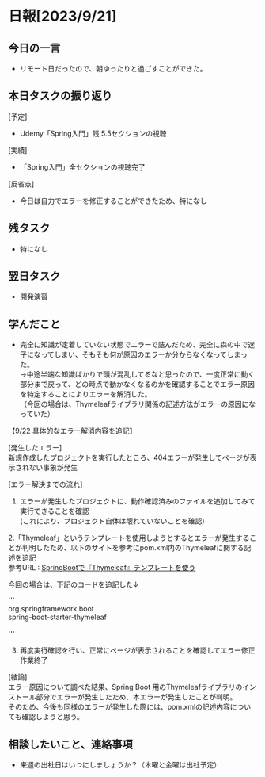 
# 日報[2023/9/21]

## 今日の一言  
* リモート日だったので、朝ゆったりと過ごすことができた。  
  
## 本日タスクの振り返り
[予定]  
* Udemy「Spring入門」残 5.5セクションの視聴  
  
[実績]  
* 「Spring入門」全セクションの視聴完了  
    
[反省点]  
* 今日は自力でエラーを修正することができたため、特になし  
  
## 残タスク  
* 特になし   
  
## 翌日タスク  
* 開発演習  
  
## 学んだこと 
* 完全に知識が定着していない状態でエラーで詰んだため、完全に森の中で迷子になってしまい、そもそも何が原因のエラーか分からなくなってしまった。  
 →中途半端な知識ばかりで頭が混乱してるなと思ったので、一度正常に動く部分まで戻って、どの時点で動かなくなるのかを確認することでエラー原因を特定することによりエラーを解消した。  
（今回の場合は、Thymeleafライブラリ関係の記述方法がエラーの原因になっていた）  
 
   
  
【9/22 具体的なエラー解消内容を追記】  
  
[発生したエラー]  
新規作成したプロジェクトを実行したところ、404エラーが発生してページが表示されない事象が発生  
  
[エラー解決までの流れ]  
1. エラーが発生したプロジェクトに、動作確認済みのファイルを追加してみて実行できることを確認  
(これにより、プロジェクト自体は壊れていないことを確認)  
  
2.「Thymeleaf」というテンプレートを使用しようとするとエラーが発生することが判明したため、以下のサイトを参考にpom.xml内のThymeleafに関する記述を追記  
参考URL : [SpringBootで『Thymeleaf』テンプレートを使う](https://cloudear.jp/blog/?p=799)  
  
今回の場合は、下記のコードを追記した↓  
  
'''
<dependency>  
	<groupId>org.springframework.boot</groupId>  
	<artifactId>spring-boot-starter-thymeleaf</artifactId>  
</dependency>  
'''
  
  
3. 再度実行確認を行い、正常にページが表示されることを確認してエラー修正作業終了  
  
[結論]  
エラー原因について調べた結果、Spring Boot 用のThymeleafライブラリのインストール部分でエラーが発生したため、本エラーが発生したことが判明。  
そのため、今後も同様のエラーが発生した際には、pom.xmlの記述内容についても確認しようと思う。  
  
## 相談したいこと、連絡事項  
* 来週の出社日はいつにしましょうか？（木曜と金曜は出社予定）   

